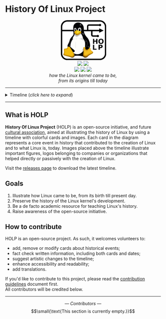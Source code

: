 # History Of Linux Project
<p align="center">
    <img src="./assets/HOLP-v1.png" width="150"> </br>
    <img src="https://img.shields.io/badge/License-CC%20BY%20SA%204.0-lightgrey.svg">
    <img src="https://img.shields.io/badge/Open%20Source-%E2%9D%A4-red.svg"> </br>
    <img src="https://img.shields.io/badge/contributions-welcome-brightgreen.svg">
    <img src="https://img.shields.io/github/last-commit/MarkGotLasagna/hol">
    <img src="https://img.shields.io/github/v/release/MarkGotLasagna/hol?include_prereleases">
    </br>
    <i>how the Linux kernel came to be,</i> </br>
    <i>from its origins till today</i>
</p>

---
<details>
<summary>Timeline (<i>click here to expand</i>)</summary>
<br>
<img src="./assets/Timeline.png">
</details>

---

## What is HOLP
__History Of Linux Project__ (HOLP) is an open-source initiative, and future
[cultural association](https://it.wikipedia.org/wiki/Associazionismo_culturale), aimed at illustrating the
history of Linux by using a timeline with colorful cards and images. Each card in the diagram
represents a core event in history that contributed to the creation of Linux and to what Linux
is, today. Images placed above the timeline illustrate important figures,
logos belonging to companies or organizations that helped directly or passively with the
creation of Linux.

Visit the [releases page](https://github.com/MarkGotLasagna/holp/releases) to download the latest timeline.

## Goals
1. Illustrate how Linux came to be, from its birth till present day.
2. Preserve the history of the Linux kernel's development.
3. Be a de facto academic resource for teaching Linux's history.
4. Raise awareness of the open-source initiative.

## How to contribute
HOLP is an open-source project. As such, it welcomes volunteers to:
- add, remove or modify cards about historical events;
- fact check written information, including both cards and dates;
- suggest artistic changes to the timeline;
- enhance accessibility and readability;
- add translations.

If you'd like to contribute to this project, please read the [contribution guidelines](https://github.com/MarkGotLasagna/holp/wiki/Contribution-guidelines) document first.</br>
All contributors will be credited below.

---
$$—\ Contributors\ —$$
$$\small{\text{This section is currently empty.}}$$